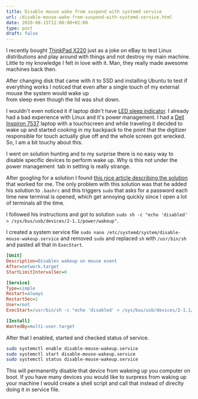 ```yaml
---
title: Disable mouse wake from suspend with systemd service
url: /disable-mouse-wake-from-suspend-with-systemd-service.html
date: 2020-08-15T12:00:00+02:00
type: post
draft: false
---
```


I recently bought [ThinkPad
X220](https://www.laptopmag.com/reviews/laptops/lenovo-thinkpad-x220) just as a
joke on eBay to test Linux distributions and play around with things and not
destroy my main machine. Little to my knowledge I felt in love with it.  Man,
they really made awesome machines back then.

After changing disk that came with it to SSD and installing Ubuntu to test if 
everything works I noticed that even after a single touch of my external mouse
the system would wake up from sleep even though the lid was shut down.

I wouldn't even noticed it if laptop didn't have [LED
sleep indicator](https://support.lenovo.com/lk/en/solutions/~/media/Images/ContentImages/p/pd025386_x1_status_03.ashx?w=426&h=262).
I already had a bad experience with Linux and it's power management. I had a
[Dell Inspiron 7537](https://www.pcmag.com/reviews/dell-inspiron-15-7537) laptop
with a touchscreen and while traveling it decided to wake up and started cooking
in my backpack to the point that the digitizer responsible for touch actually
glue off and the whole screen got wrecked. So, I am a bit touchy about this.

I went on solution hunting and to my surprise there is no easy way to disable
specific devices to perform wake up. Why is this not under the power management 
tab in setting is really strange.

After googling for a solution I found [this nice article describing the
solution](https://codetrips.com/2020/03/18/ubuntu-disable-mouse-wake-from-suspend/)
that worked for me. The only problem with this solution was that he added his
solution to `.bashrc` and this triggers `sudo` that asks for a password each
time new terminal is opened, which get annoying quickly since I open a lot of
terminals all the time.

I followed his instructions and got to solution `sudo sh -c "echo 'disabled' >
/sys/bus/usb/devices/2-1.1/power/wakeup"`.

I created a system service file `sudo nano
/etc/systemd/system/disable-mouse-wakeup.service` and removed `sudo` and
replaced `sh` with `/usr/bin/sh` and pasted all that in `ExecStart`.

```ini
[Unit]
Description=Disables wakeup on mouse event
After=network.target
StartLimitIntervalSec=0

[Service]
Type=simple
Restart=always
RestartSec=1
User=root
ExecStart=/usr/bin/sh -c "echo 'disabled' > /sys/bus/usb/devices/2-1.1/power/wakeup"

[Install]
WantedBy=multi-user.target
```

After that I enabled, started and checked status of service.

```sh
sudo systemctl enable disable-mouse-wakeup.service
sudo systemctl start disable-mouse-wakeup.service
sudo systemctl status disable-mouse-wakeup.service
```

This will permanently disable that device from wakeing up you computer on boot.
If you have many devices you would like to surpress from waking up your machine
I would create a shell script and call that instead of direclty doing it in
service file.
